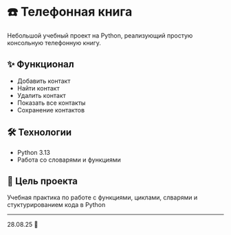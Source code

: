 # ☎️ Телефонная книга

Небольшой учебный проект на Python, реализующий простую консольную телефонную книгу.

## ✨ Функционал 

- Добавить контакт
- Найти контакт
- Удалить контакт
- Показать все контакты
- Сохранение контактов

## 🛠️ Технологии

- Python 3.13
- Работа со словарями и функциями

## 🎯 Цель проекта

Учебная практика по работе с функциями, циклами, слварями и стуктурированием кода в Python

<hr>

28.08.25 
🌸
